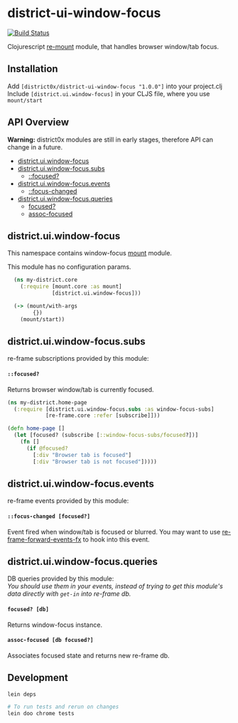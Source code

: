 # district-ui-window-focus

[![Build Status](https://travis-ci.org/district0x/district-ui-window-focus.svg?branch=master)](https://travis-ci.org/district0x/district-ui-window-focus)

Clojurescript [re-mount](https://github.com/district0x/d0x-INFRA/blob/master/re-mount.md) module, that handles browser window/tab focus.

## Installation
Add `[district0x/district-ui-window-focus "1.0.0"]` into your project.clj  
Include `[district.ui.window-focus]` in your CLJS file, where you use `mount/start`

## API Overview

**Warning:** district0x modules are still in early stages, therefore API can change in a future.

- [district.ui.window-focus](#districtuiwindow-focus)
- [district.ui.window-focus.subs](#districtuiwindow-focussubs)
  - [::focused?](#focused?-sub)
- [district.ui.window-focus.events](#districtuiwindow-focusevents)
  - [::focus-changed](#focus-changed)
- [district.ui.window-focus.queries](#districtuiwindow-focusqueries)
  - [focused?](#focused?)
  - [assoc-focused](#assoc-focused)

## district.ui.window-focus
This namespace contains window-focus [mount](https://github.com/tolitius/mount) module.

This module has no configuration params.

```clojure
  (ns my-district.core
    (:require [mount.core :as mount]
              [district.ui.window-focus]))

  (-> (mount/with-args
        {})
    (mount/start))
```

## district.ui.window-focus.subs
re-frame subscriptions provided by this module:

#### <a name="focused?-sub">`::focused?`
Returns browser window/tab is currently focused.

```clojure
(ns my-district.home-page
  (:require [district.ui.window-focus.subs :as window-focus-subs]
            [re-frame.core :refer [subscribe]]))

(defn home-page []
  (let [focused? (subscribe [::window-focus-subs/focused?])]
    (fn []
      (if @focused?
        [:div "Browser tab is focused"]
        [:div "Browser tab is not focused"]))))
```

## district.ui.window-focus.events
re-frame events provided by this module:

#### <a name="focus-changed">`::focus-changed [focused?]`
Event fired when window/tab is focused or blurred. You may want to use [re-frame-forward-events-fx](https://github.com/Day8/re-frame-forward-events-fx)
to hook into this event.    

## district.ui.window-focus.queries
DB queries provided by this module:  
*You should use them in your events, instead of trying to get this module's 
data directly with `get-in` into re-frame db.*

#### <a name="focused?">`focused? [db]`
Returns window-focus instance.

#### <a name="assoc-focused">`assoc-focused [db focused?]`
Associates focused state and returns new re-frame db.

## Development
```bash
lein deps

# To run tests and rerun on changes
lein doo chrome tests
```